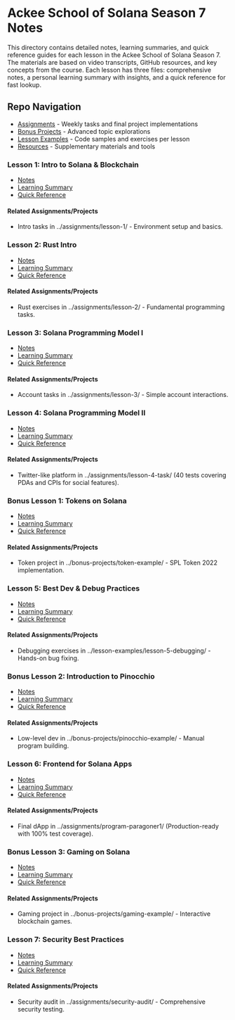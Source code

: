 # Ackee School of Solana Season 7 Notes

This directory contains detailed notes, learning summaries, and quick reference guides for each lesson in the Ackee School of Solana Season 7. The materials are based on video transcripts, GitHub resources, and key concepts from the course. Each lesson has three files: comprehensive notes, a personal learning summary with insights, and a quick reference for fast lookup.

## Repo Navigation
- [Assignments](../assignments/) - Weekly tasks and final project implementations
- [Bonus Projects](../bonus-projects/) - Advanced topic explorations
- [Lesson Examples](../lesson-examples/) - Code samples and exercises per lesson
- [Resources](../resources/) - Supplementary materials and tools

### Lesson 1: Intro to Solana & Blockchain
- [Notes](lesson-1-intro-to-solana-and-blockchain-notes.md)
- [Learning Summary](lesson-1-intro-to-solana-and-blockchain-learning-summary.md)
- [Quick Reference](lesson-1-intro-to-solana-and-blockchain-quick-reference.md)
#### Related Assignments/Projects
- Intro tasks in ../assignments/lesson-1/ - Environment setup and basics.

### Lesson 2: Rust Intro
- [Notes](lesson-2-rust-intro-notes.md)
- [Learning Summary](lesson-2-rust-intro-learning-summary.md)
- [Quick Reference](lesson-2-rust-intro-quick-reference.md)
#### Related Assignments/Projects
- Rust exercises in ../assignments/lesson-2/ - Fundamental programming tasks.

### Lesson 3: Solana Programming Model I
- [Notes](lesson-3-solana-programming-model-i-notes.md)
- [Learning Summary](lesson-3-solana-programming-model-i-learning-summary.md)
- [Quick Reference](lesson-3-solana-programming-model-i-quick-reference.md)
#### Related Assignments/Projects
- Account tasks in ../assignments/lesson-3/ - Simple account interactions.

### Lesson 4: Solana Programming Model II
- [Notes](lesson-4-solana-programming-model-ii-notes.md)
- [Learning Summary](lesson-4-solana-programming-model-ii-learning-summary.md)
- [Quick Reference](lesson-4-solana-programming-model-ii-quick-reference.md)
#### Related Assignments/Projects
- Twitter-like platform in ../assignments/lesson-4-task/ (40 tests covering PDAs and CPIs for social features).

### Bonus Lesson 1: Tokens on Solana
- [Notes](bonus-lesson-1-tokens-on-solana-notes.md)
- [Learning Summary](bonus-lesson-1-tokens-on-solana-learning-summary.md)
- [Quick Reference](bonus-lesson-1-tokens-on-solana-quick-reference.md)
#### Related Assignments/Projects
- Token project in ../bonus-projects/token-example/ - SPL Token 2022 implementation.

### Lesson 5: Best Dev & Debug Practices
- [Notes](lesson-5-best-dev-and-debug-practices-notes.md)
- [Learning Summary](lesson-5-best-dev-and-debug-practices-learning-summary.md)
- [Quick Reference](lesson-5-best-dev-and-debug-practices-quick-reference.md)
#### Related Assignments/Projects
- Debugging exercises in ../lesson-examples/lesson-5-debugging/ - Hands-on bug fixing.

### Bonus Lesson 2: Introduction to Pinocchio
- [Notes](bonus-lesson-2-introduction-to-pinocchio-notes.md)
- [Learning Summary](bonus-lesson-2-introduction-to-pinocchio-learning-summary.md)
- [Quick Reference](bonus-lesson-2-introduction-to-pinocchio-quick-reference.md)
#### Related Assignments/Projects
- Low-level dev in ../bonus-projects/pinocchio-example/ - Manual program building.

### Lesson 6: Frontend for Solana Apps
- [Notes](lesson-6-frontend-for-solana-apps-notes.md)
- [Learning Summary](lesson-6-frontend-for-solana-apps-learning-summary.md)
- [Quick Reference](lesson-6-frontend-for-solana-apps-quick-reference.md)
#### Related Assignments/Projects
- Final dApp in ../assignments/program-paragoner1/ (Production-ready with 100% test coverage).

### Bonus Lesson 3: Gaming on Solana
- [Notes](bonus-lesson-3-gaming-on-solana-notes.md)
- [Learning Summary](bonus-lesson-3-gaming-on-solana-learning-summary.md)
- [Quick Reference](bonus-lesson-3-gaming-on-solana-quick-reference.md)
#### Related Assignments/Projects
- Gaming project in ../bonus-projects/gaming-example/ - Interactive blockchain games.

### Lesson 7: Security Best Practices
- [Notes](lesson-7-security-best-practices-notes.md)
- [Learning Summary](lesson-7-security-best-practices-learning-summary.md)
- [Quick Reference](lesson-7-security-best-practices-quick-reference.md)
#### Related Assignments/Projects
- Security audit in ../assignments/security-audit/ - Comprehensive security testing.
